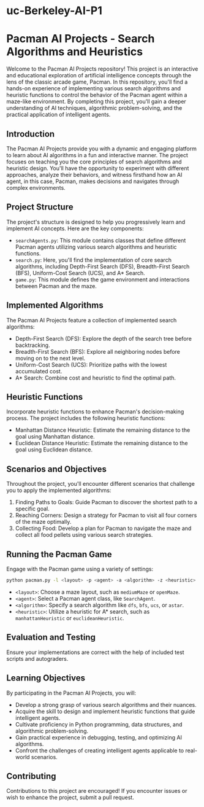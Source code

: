 # uc-Berkeley-AI-P1

# Pacman AI Projects - Search Algorithms and Heuristics

Welcome to the Pacman AI Projects repository! This project is an interactive and educational exploration of artificial intelligence concepts through the lens of the classic arcade game, Pacman. In this repository, you'll find a hands-on experience of implementing various search algorithms and heuristic functions to control the behavior of the Pacman agent within a maze-like environment. By completing this project, you'll gain a deeper understanding of AI techniques, algorithmic problem-solving, and the practical application of intelligent agents.

## Introduction
The Pacman AI Projects provide you with a dynamic and engaging platform to learn about AI algorithms in a fun and interactive manner. The project focuses on teaching you the core principles of search algorithms and heuristic design. You'll have the opportunity to experiment with different approaches, analyze their behaviors, and witness firsthand how an AI agent, in this case, Pacman, makes decisions and navigates through complex environments.


## Project Structure
The project's structure is designed to help you progressively learn and implement AI concepts. Here are the key components:

- `searchAgents.py`: This module contains classes that define different Pacman agents utilizing various search algorithms and heuristic functions.
- `search.py`: Here, you'll find the implementation of core search algorithms, including Depth-First Search (DFS), Breadth-First Search (BFS), Uniform-Cost Search (UCS), and A* Search.
- `game.py`: This module defines the game environment and interactions between Pacman and the maze.

## Implemented Algorithms
The Pacman AI Projects feature a collection of implemented search algorithms:

- Depth-First Search (DFS): Explore the depth of the search tree before backtracking.
- Breadth-First Search (BFS): Explore all neighboring nodes before moving on to the next level.
- Uniform-Cost Search (UCS): Prioritize paths with the lowest accumulated cost.
- A* Search: Combine cost and heuristic to find the optimal path.

## Heuristic Functions
Incorporate heuristic functions to enhance Pacman's decision-making process. The project includes the following heuristic functions:

- Manhattan Distance Heuristic: Estimate the remaining distance to the goal using Manhattan distance.
- Euclidean Distance Heuristic: Estimate the remaining distance to the goal using Euclidean distance.

## Scenarios and Objectives
Throughout the project, you'll encounter different scenarios that challenge you to apply the implemented algorithms:

1. Finding Paths to Goals: Guide Pacman to discover the shortest path to a specific goal.
2. Reaching Corners: Design a strategy for Pacman to visit all four corners of the maze optimally.
3. Collecting Food: Develop a plan for Pacman to navigate the maze and collect all food pellets using various search strategies.

## Running the Pacman Game
Engage with the Pacman game using a variety of settings:

```bash
python pacman.py -l <layout> -p <agent> -a <algorithm> -z <heuristic>
```

- `<layout>`: Choose a maze layout, such as `mediumMaze` or `openMaze`.
- `<agent>`: Select a Pacman agent class, like `SearchAgent`.
- `<algorithm>`: Specify a search algorithm like `dfs`, `bfs`, `ucs`, or `astar`.
- `<heuristic>`: Utilize a heuristic for A* search, such as `manhattanHeuristic` or `euclideanHeuristic`.

## Evaluation and Testing
Ensure your implementations are correct with the help of included test scripts and autograders.

## Learning Objectives
By participating in the Pacman AI Projects, you will:

- Develop a strong grasp of various search algorithms and their nuances.
- Acquire the skill to design and implement heuristic functions that guide intelligent agents.
- Cultivate proficiency in Python programming, data structures, and algorithmic problem-solving.
- Gain practical experience in debugging, testing, and optimizing AI algorithms.
- Confront the challenges of creating intelligent agents applicable to real-world scenarios.

## Contributing
Contributions to this project are encouraged! If you encounter issues or wish to enhance the project, submit a pull request.
